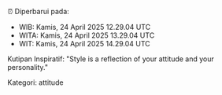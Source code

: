 ⏰ Diperbarui pada:
- WIB: Kamis, 24 April 2025 12.29.04 UTC
- WITA: Kamis, 24 April 2025 13.29.04 UTC
- WIT: Kamis, 24 April 2025 14.29.04 UTC

Kutipan Inspiratif:
"Style is a reflection of your attitude and your personality."


Kategori: attitude

